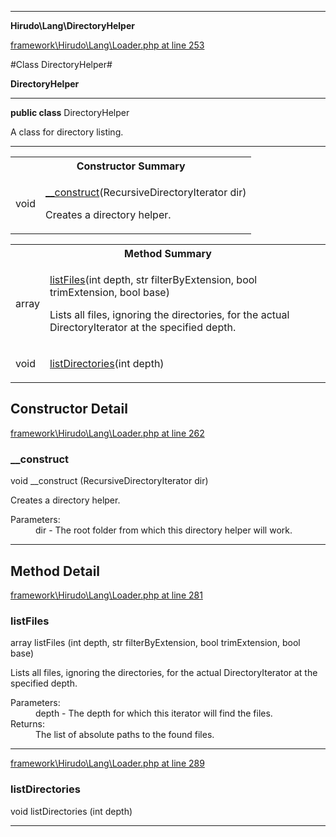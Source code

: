 

- - -

**Hirudo\Lang\DirectoryHelper**


<a href="https://github.com/JeyDotC/Hirudo/blob/make-composer-compatible/framework/Hirudo/Lang/Loader.php#L253" target='_blank'>framework\Hirudo\Lang\Loader.php at line 253</a>

#Class DirectoryHelper#

**DirectoryHelper**




- - -

<p><strong>public  class</strong> <span>DirectoryHelper</span></p>

<div class="comment" id="overview_description"><p>A class for directory listing.</p></div>



<hr />

<table id="summary_constructor">
<tr><th colspan="2">Constructor Summary</th></tr>
<tr>
<td><span class='k'></span> <span class='nx'>void</span></td>
<td class="description"><p class="name"><a href="#__construct">__construct</a>(RecursiveDirectoryIterator dir)</p><p class="description">Creates a directory helper.</p></td>
</tr>
</table>

<table id="summary_method">
<tr><th colspan="2">Method Summary</th></tr>
<tr>
<td><span class='k'></span> <span class='nx'>array</span></td>
<td class="description"><p class="name"><a href="#listfiles">listFiles</a>(int depth, str filterByExtension, bool trimExtension, bool base)</p><p class="description">Lists all files, ignoring the directories, for the actual DirectoryIterator
at the specified depth.</p></td>
</tr>
<tr>
<td><span class='k'></span> <span class='nx'>void</span></td>
<td class="description"><p class="name"><a href="#listdirectories">listDirectories</a>(int depth)</p></td>
</tr>
</table>

<h2>Constructor Detail</h2>


<a href="https://github.com/JeyDotC/Hirudo/blob/make-composer-compatible/framework/Hirudo/Lang/Loader.php#L262" target='_blank'>framework\Hirudo\Lang\Loader.php at line 262</a>

<h3 id="__construct">__construct</h3>
<span class='k'></span> <span class='nx'>void</span> <span class='nf'>__construct</span> (RecursiveDirectoryIterator dir)

<div class="details">
<p>Creates a directory helper.</p><dl>
<dt>Parameters:</dt>
<dd>dir - The root folder from which this directory helper will work.</dd>
</dl>

</div>

- - -

<h2 id="detail_method">Method Detail</h2>

<a href="https://github.com/JeyDotC/Hirudo/blob/make-composer-compatible/framework/Hirudo/Lang/Loader.php#L281" target='_blank'>framework\Hirudo\Lang\Loader.php at line 281</a>

<h3 id="listFiles()">listFiles</h3>
<span class='k'></span> <span class='nx'>array</span> <span class='nf'>listFiles</span> (int depth, str filterByExtension, bool trimExtension, bool base)

<div class="details">
<p>Lists all files, ignoring the directories, for the actual DirectoryIterator
at the specified depth.</p><dl>
<dt>Parameters:</dt>
<dd>depth - The depth for which this iterator will find the files.</dd>
<dt>Returns:</dt>
<dd>The list of absolute paths to the found files.</dd>
</dl>

</div>

- - -


<a href="https://github.com/JeyDotC/Hirudo/blob/make-composer-compatible/framework/Hirudo/Lang/Loader.php#L289" target='_blank'>framework\Hirudo\Lang\Loader.php at line 289</a>

<h3 id="listDirectories()">listDirectories</h3>
<span class='k'></span> <span class='nx'>void</span> <span class='nf'>listDirectories</span> (int depth)

<div class="details">

</div>

- - -

